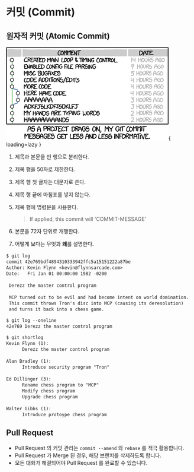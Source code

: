 # 커밋 (Commit)

## 원자적 커밋 (Atomic Commit)
![Commit bad example](assets/commit-bad-example.png){ loading=lazy }

1. 제목과 본문을 빈 행으로 분리한다.
1. 제목 행을 50자로 제한한다.
1. 제목 행 첫 글자는 대문자로 쓴다.
1. 제목 행 끝에 마침표를 넣지 않는다.
1. 제목 행에 명령문을 사용한다.

    > If applied, this commit will 'COMMIT-MESSAGE'

1. 본문을 72자 단위로 개행한다.
1. 어떻게 보다는 무엇과 **왜**를 설명한다.

```
$ git log
commit 42e769bdf4894310333942ffc5a15151222a87be
Author: Kevin Flynn <kevin@flynnsarcade.com>
Date:   Fri Jan 01 00:00:00 1982 -0200

 Derezz the master control program

 MCP turned out to be evil and had become intent on world domination.
 This commit throws Tron's disc into MCP (causing its deresolution)
 and turns it back into a chess game.

```

```
$ git log --oneline
42e769 Derezz the master control program
```

```
$ git shortlog
Kevin Flynn (1):
      Derezz the master control program

Alan Bradley (1):
      Introduce security program "Tron"

Ed Dillinger (3):
      Rename chess program to "MCP"
      Modify chess program
      Upgrade chess program

Walter Gibbs (1):
      Introduce protoype chess program

```


## Pull Request
- Pull Request 의 커밋 관리는 `commit --amend` 와 `rebase` 를 적극 활용합니다.
- Pull Request 가 Merge 된 경우, 해당 브랜치를 삭제하도록 합니다.
- 모든 대화가 해결되어야 Pull Request 를 완료할 수 있습니다.
